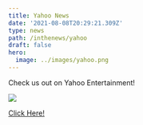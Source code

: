 ```yaml
---
title: Yahoo News
date: '2021-08-08T20:29:21.309Z'
type: news
path: /inthenews/yahoo
draft: false
hero:
  image: ../images/yahoo.png
---
```

Check us out on Yahoo Entertainment!

![](http://localhost:8000/static/0cd3d92e976a7272a7a20c2c4131c73d/251ce/yahoo.png)

[Click Here!](https://www.yahoo.com/entertainment/central-iowa-teen-help-send-032222207.html?guccounter=1&guce_referrer=aHR0cHM6Ly93d3cuZ29vZ2xlLmNvbS8&guce_referrer_sig=AQAAAKC8tt3eTC0sKIxyPah89ftygWfRMDvLb-9qul3rPD0LBS_03IXjLuMJ7NXSJQTFExUZ4Y1shHRF9n8z8ab5VVkok3qAGGES99igO8Yi2cRgLtoLRChs3cVEuAvrzZ7v8Hy6l2mtxOUrVBKD98MPp7Cm9lNL-CAHfM0ji0IjgHIe)